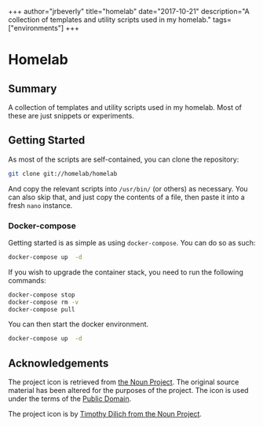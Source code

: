 +++
author="jrbeverly"
title="homelab"
date="2017-10-21"
description="A collection of templates and utility scripts used in my homelab."
tags=["environments"]
+++
# Homelab

## Summary

A collection of templates and utility scripts used in my homelab. Most of these are just snippets or experiments.

## Getting Started

As most of the scripts are self-contained, you can clone the repository:

```bash
git clone git://homelab/homelab
```

And copy the relevant scripts into `/usr/bin/` (or others) as necessary. You can also skip that, and just copy the contents of a file, then paste it into a fresh `nano` instance.

### Docker-compose

Getting started is as simple as using `docker-compose`. You can do so as such:

```bash
docker-compose up  -d
```

If you wish to upgrade the container stack, you need to run the following commands:

```bash
docker-compose stop
docker-compose rm -v
docker-compose pull
```

You can then start the docker environment.

```bash
docker-compose up  -d
```

## Acknowledgements

The project icon is retrieved from [the Noun Project](docs/icon/icon.json). The original source material has been altered for the purposes of the project. The icon is used under the terms of the [Public Domain](https://creativecommons.org/publicdomain/zero/1.0/).

The project icon is by [Timothy Dilich from the Noun Project](https://thenounproject.com/term/beaker/13604/).